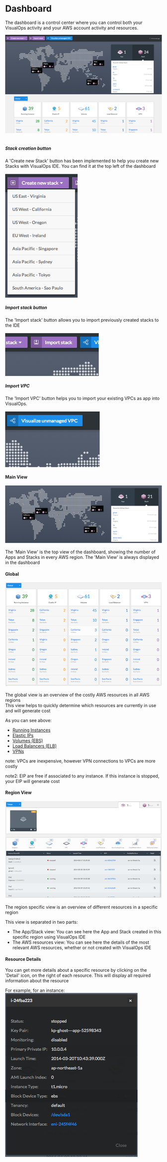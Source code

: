 # Dashboard

The dashboard is a control center where you can control both your VisualOps activity and your AWS account activity and resources.

![](https://raw.githubusercontent.com/MadeiraCloud/docs-image/master/ide_dashboard_all.png)<br /><br />

##### Stack creation button
A 'Create new Stack' button has been implemented to help you create new Stacks with VisualOps IDE. You can find it at the top left of the dashboard<br /><br />
![](https://raw.githubusercontent.com/MadeiraCloud/docs-image/master/ide_dashboard_newstack.png)<br />

##### Import stack button
The 'Import stack' button allows you to import previously created stacks to the IDE<br /><br />
![](https://raw.githubusercontent.com/MadeiraCloud/docs-image/master/ide_dashboard_importstack.png)<br />

##### Import VPC
The 'Import VPC' button helps you to import your existing VPCs as app into VisualOps.<br /><br />
![](https://raw.githubusercontent.com/MadeiraCloud/docs-image/master/ide_dashboard_visuvpc.png)<br />

#### Main View
![](https://raw.githubusercontent.com/MadeiraCloud/docs-image/master/ide_dashboard_main.png)<br /><br />
The 'Main View' is the top view of the dashboard, showing the number of Apps and Stacks in every AWS region. The 'Main View' is always displayed in the dashboard

#### Global
![](https://raw.githubusercontent.com/MadeiraCloud/docs-image/master/ide_dashboard_global.png)<br /><br />
The global view is an overview of the costly AWS resources in all AWS regions<br />
This view helps to quickly determine which resources are currently in use and will generate cost

As you can see above:

- [Running Instances](http://aws.amazon.com/ec2/instance-types/)
- [Elastic IPs](http://docs.aws.amazon.com/AWSEC2/latest/UserGuide/elastic-ip-addresses-eip.html)
- [Volumes (EBS)](http://aws.amazon.com/ebs/)
- [Load Balancers (ELB)](http://aws.amazon.com/elasticloadbalancing/)
- [VPNs](http://aws.amazon.com/vpc/)

note: VPCs are inexpensive, however VPN connections to VPCs are more costly

note2: EIP are free if associated to any instance. If this instance is stopped, your EIP will generate cost

#### Region View
![](https://raw.githubusercontent.com/MadeiraCloud/docs-image/master/ide_dashboard_region.png)<br /><br />
The region specific view is an overview of different resources in a specific region

This view is separated in two parts:

- The App/Stack view: You can see here the App and Stack created in this specific region using VisualOps IDE
- The AWS resources view: You can see here the details of the most relevant AWS resources, whether or not created with VisualOps IDE

#### Resource Details
You can get more details about a specific resource by clicking on the 'Detail' icon, on the right of each resource. This will display all required information about the resource

For example, for an instance:<br />
![](https://raw.githubusercontent.com/MadeiraCloud/docs-image/master/ide_dashboard_ami.png)

